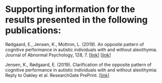 # Supporting information for the results presented in the following publications:

Rødgaard, E., Jensen, K., Mottron, L. (2019). An opposite pattern of cognitive performance in autistic individuals with and without alexithymia. Journal of Abnormal Psychology, 128, 7. [[link](https://psycnet.apa.org/record/2019-59318-001)] [[link](https://www.researchgate.net/publication/336249518_An_opposite_pattern_of_cognitive_performance_in_autistic_individuals_with_and_without_alexithymia)]

Jensen, K., Rødgaard, E. (2019). Clarification of the opposite pattern of cognitive performance in autistic individuals with and without alexithymia: Reply to Oakley et al. ResearchGate PrePrint. [[link](https://www.researchgate.net/publication/336617197_Clarification_of_the_opposite_pattern_of_cognitive_performance_in_autistic_individuals_with_and_without_alexithymia_Reply_to_Oakley_et_al)]
